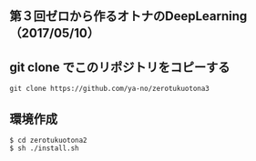 

## 第３回ゼロから作るオトナのDeepLearning（2017/05/10）

## git clone でこのリポジトリをコピーする

```
git clone https://github.com/ya-no/zerotukuotona3
```

## 環境作成

```
$ cd zerotukuotona2
$ sh ./install.sh
```
